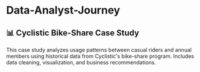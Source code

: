 # Data-Analyst-Journey

## 📊 Cyclistic Bike-Share Case Study

This case study analyzes usage patterns between casual riders and annual members using historical data from Cyclistic's bike-share program. Includes data cleaning, visualization, and business recommendations.
